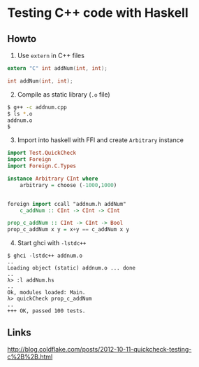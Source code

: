 # Testing C++ code with Haskell

## Howto

1. Use `extern` in C++ files

```c
extern "C" int addNum(int, int);

int addNum(int, int);
```

2. Compile as static library (`.o` file)

```bash
$ g++ -c addnum.cpp
$ ls *.o
addnum.o
$
```

3. Import into haskell with FFI and create `Arbitrary` instance

```haskell
import Test.QuickCheck
import Foreign
import Foreign.C.Types

instance Arbitrary CInt where
    arbitrary = choose (-1000,1000)


foreign import ccall "addnum.h addNum"
    c_addNum :: CInt -> CInt -> CInt

prop_c_addNum :: CInt -> CInt -> Bool
prop_c_addNum x y = x+y == c_addNum x y
```

4. Start ghci with `-lstdc++`

```
$ ghci -lstdc++ addnum.o
..
Loading object (static) addnum.o ... done
..
λ> :l addNum.hs
..
Ok, modules loaded: Main.
λ> quickCheck prop_c_addNum
..
+++ OK, passed 100 tests.
```

## Links

http://blog.coldflake.com/posts/2012-10-11-quickcheck-testing-c%2B%2B.html